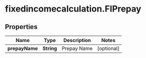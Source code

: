 # fixedincomecalculation.FIPrepay

## Properties

Name | Type | Description | Notes
------------ | ------------- | ------------- | -------------
**prepayName** | **String** | Prepay Name | [optional] 



